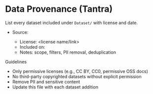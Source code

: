 # Data Provenance (Tantra)

List every dataset included under `Dataset/` with license and date.

- Source: <name or URL>
  - License: <license name/link>
  - Included on: <YYYY-MM-DD>
  - Notes: scope, filters, PII removal, deduplication

Guidelines
- Only permissive licenses (e.g., CC BY, CC0, permissive OSS docs)
- No third-party copyrighted datasets without explicit permission
- Remove PII and sensitive content
- Update this file with each dataset addition
